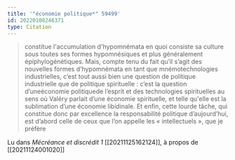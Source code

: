 ```yaml
---
title: '"économie politique*" 59499'
id: 20220108246371
type: Citation
---
```


> constitue l'accumulation d'hypomnémata en quoi consiste sa culture sous toutes ses formes hypomnésiques et plus généralement épiphylogénétiques. Mais, compte tenu du fait qu’il s’agit des nouvelles formes d’hypomnémata en tant que mnémotechnologies industrielles, c’est tout aussi bien une question de politique industrielle que de politique spirituelle : c’est la question d’uneéconomie politiquede l’esprit et des technologies spirituelles au sens où Valéry parlait d’une économie spirituelle, et telle qu'elle est la sublimation d’une économie libidinale. Et enfin, cette lourde tâche, qui constitue donc par excellence la responsabilité politique d’aujourd’hui, est d’abord celle de ceux que l’on appelle les « intellectuels », que je préfère

Lu dans *Mécréance et discrédit 1* [[20211125162124]], à propos de [[20211124001020]]